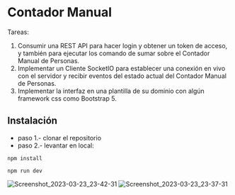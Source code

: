 # Contador Manual

Tareas:
1. Consumir una REST API para hacer login y obtener un token de acceso, y también
para ejecutar los comando de sumar sobre el Contador Manual de Personas.
2. Implementar un Cliente SocketIO para establecer una conexión en vivo con el servidor y recibir eventos del
estado actual del Contador Manual de Personas.
3. Implementar la interfaz en una plantilla de su dominio con algún framework css como Bootstrap 5.


## Instalación

- paso 1.- clonar el repositorio
- paso 2.- levantar en local:
```
npm install
```
```
npm run dev
```

![Screenshot_2023-03-23_23-42-31](https://user-images.githubusercontent.com/69285146/227411306-29d7adcb-03a6-472f-a2a5-ed5a85f74287.png)
![Screenshot_2023-03-23_23-37-31](https://user-images.githubusercontent.com/69285146/227411350-5e9b053e-e6b2-4e5e-84bf-3a531affc0ad.png)

